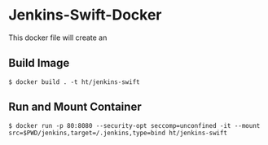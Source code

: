 # Jenkins-Swift-Docker

This docker file will create an 

## Build Image
`$ docker build . -t ht/jenkins-swift`

## Run and Mount Container
`$ docker run -p 80:8080 --security-opt seccomp=unconfined -it --mount src=$PWD/jenkins,target=/.jenkins,type=bind ht/jenkins-swift`
